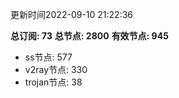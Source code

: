 更新时间2022-09-10 21:22:36

**总订阅: 73**
**总节点: 2800**
**有效节点: 945**
- ss节点: 577
- v2ray节点: 330
- trojan节点: 38

